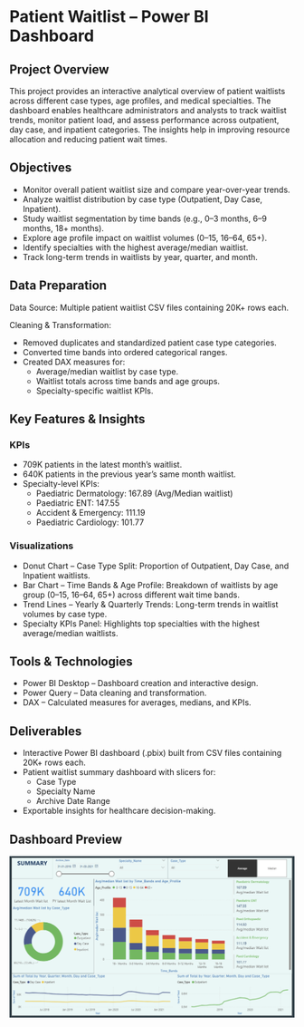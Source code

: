 # Patient Waitlist – Power BI Dashboard

## Project Overview  
This project provides an interactive analytical overview of patient waitlists across different case types, age profiles, and medical specialties. The dashboard enables healthcare administrators and analysts to track waitlist trends, monitor patient load, and assess performance across outpatient, day case, and inpatient categories. The insights help in improving resource allocation and reducing patient wait times.

## Objectives  
- Monitor overall patient waitlist size and compare year-over-year trends.  
- Analyze waitlist distribution by case type (Outpatient, Day Case, Inpatient).  
- Study waitlist segmentation by time bands (e.g., 0–3 months, 6–9 months, 18+ months).  
- Explore age profile impact on waitlist volumes (0–15, 16–64, 65+).  
- Identify specialties with the highest average/median waitlist.  
- Track long-term trends in waitlists by year, quarter, and month.  

## Data Preparation  
Data Source: Multiple patient waitlist CSV files containing 20K+ rows each.  

Cleaning & Transformation:  
- Removed duplicates and standardized patient case type categories.  
- Converted time bands into ordered categorical ranges.  
- Created DAX measures for:  
  - Average/median waitlist by case type.  
  - Waitlist totals across time bands and age groups.  
  - Specialty-specific waitlist KPIs.  

## Key Features & Insights  

### KPIs  
- 709K patients in the latest month’s waitlist.  
- 640K patients in the previous year’s same month waitlist.  
- Specialty-level KPIs:  
  - Paediatric Dermatology: 167.89 (Avg/Median waitlist)  
  - Paediatric ENT: 147.55  
  - Accident & Emergency: 111.19  
  - Paediatric Cardiology: 101.77  

### Visualizations  
- Donut Chart – Case Type Split: Proportion of Outpatient, Day Case, and Inpatient waitlists.  
- Bar Chart – Time Bands & Age Profile: Breakdown of waitlists by age group (0–15, 16–64, 65+) across different wait time bands.  
- Trend Lines – Yearly & Quarterly Trends: Long-term trends in waitlist volumes by case type.  
- Specialty KPIs Panel: Highlights top specialties with the highest average/median waitlists.  

## Tools & Technologies  
- Power BI Desktop – Dashboard creation and interactive design.  
- Power Query – Data cleaning and transformation.  
- DAX – Calculated measures for averages, medians, and KPIs.  

## Deliverables  
- Interactive Power BI dashboard (.pbix) built from CSV files containing 20K+ rows each.  
- Patient waitlist summary dashboard with slicers for:  
  - Case Type  
  - Specialty Name  
  - Archive Date Range  
- Exportable insights for healthcare decision-making.  

## Dashboard Preview  
![Patient Waitlist Dashboard](patientsdashboard.PNG)  
